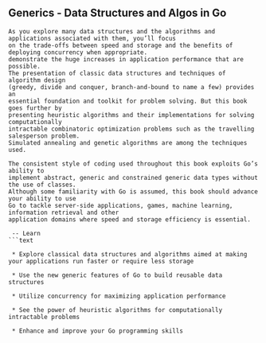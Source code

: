 ## Generics - Data Structures and Algos in Go

```text
As you explore many data structures and the algorithms and applications associated with them, you’ll focus 
on the trade-offs between speed and storage and the benefits of deploying concurrency when appropriate. 
demonstrate the huge increases in application performance that are possible. 
The presentation of classic data structures and techniques of algorithm design 
(greedy, divide and conquer, branch-and-bound to name a few) provides an 
essential foundation and toolkit for problem solving. But this book goes further by 
presenting heuristic algorithms and their implementations for solving computationally 
intractable combinatoric optimization problems such as the travelling salesperson problem. 
Simulated annealing and genetic algorithms are among the techniques used.

The consistent style of coding used throughout this book exploits Go’s ability to 
implement abstract, generic and constrained generic data types without the use of classes. 
Although some familiarity with Go is assumed, this book should advance your ability to use 
Go to tackle server-side applications, games, machine learning, information retrieval and other 
application domains where speed and storage efficiency is essential.

 -- Learn
```text

 * Explore classical data structures and algorithms aimed at making your applications run faster or require less storage

 * Use the new generic features of Go to build reusable data structures

 * Utilize concurrency for maximizing application performance

 * See the power of heuristic algorithms for computationally intractable problems

 * Enhance and improve your Go programming skills